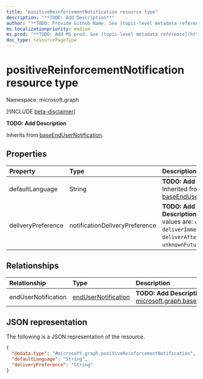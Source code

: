 ```yaml
---
title: "positiveReinforcementNotification resource type"
description: "**TODO: Add Description**"
author: "**TODO: Provide Github Name. See [topic-level metadata reference](https://aka.ms/msgo?pagePath=Document-APIs/Guidelines/Metadata)**"
ms.localizationpriority: medium
ms.prod: "**TODO: Add MS prod. See [topic-level metadata reference](https://aka.ms/msgo?pagePath=Document-APIs/Guidelines/Metadata)**"
doc_type: resourcePageType
---
```


# positiveReinforcementNotification resource type

Namespace: microsoft.graph

[!INCLUDE [beta-disclaimer](../../includes/beta-disclaimer.md)]

**TODO: Add Description**


Inherits from [baseEndUserNotification](../resources/baseendusernotification.md).

## Properties
|Property|Type|Description|
|:---|:---|:---|
|defaultLanguage|String|**TODO: Add Description** Inherited from [baseEndUserNotification](../resources/baseendusernotification.md).|
|deliveryPreference|notificationDeliveryPreference|**TODO: Add Description**.The possible values are: `unknown`, `deliverImmedietly`, `deliverAfterCampaignEnd`, `unknownFutureValue`.|

## Relationships
|Relationship|Type|Description|
|:---|:---|:---|
|endUserNotification|[endUserNotification](../resources/endusernotification.md)|**TODO: Add Description** Inherited from [microsoft.graph.baseEndUserNotification](../resources/baseendusernotification.md)|

## JSON representation
The following is a JSON representation of the resource.
<!-- {
  "blockType": "resource",
  "@odata.type": "microsoft.graph.positiveReinforcementNotification"
}
-->
``` json
{
  "@odata.type": "#microsoft.graph.positiveReinforcementNotification",
  "defaultLanguage": "String",
  "deliveryPreference": "String"
}
```

